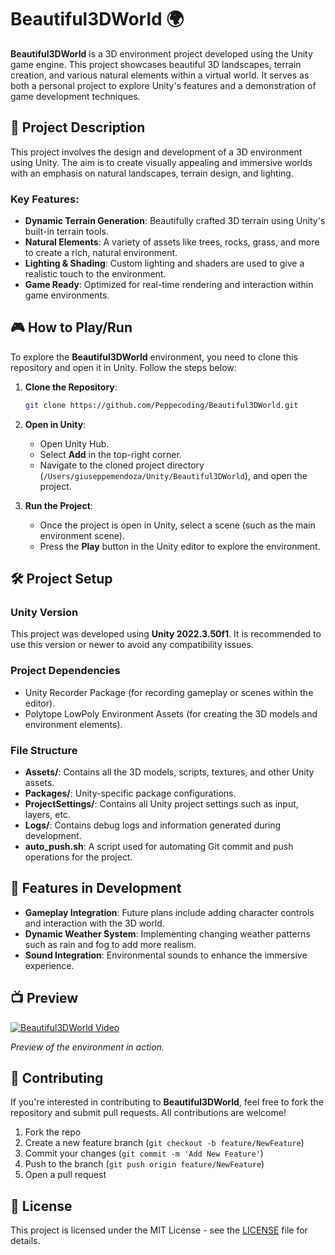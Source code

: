 
# Beautiful3DWorld 🌍

**Beautiful3DWorld** is a 3D environment project developed using the Unity game engine. This project showcases beautiful 3D landscapes, terrain creation, and various natural elements within a virtual world. It serves as both a personal project to explore Unity's features and a demonstration of game development techniques.

## 📜 Project Description

This project involves the design and development of a 3D environment using Unity. The aim is to create visually appealing and immersive worlds with an emphasis on natural landscapes, terrain design, and lighting.

### Key Features:
- **Dynamic Terrain Generation**: Beautifully crafted 3D terrain using Unity's built-in terrain tools.
- **Natural Elements**: A variety of assets like trees, rocks, grass, and more to create a rich, natural environment.
- **Lighting & Shading**: Custom lighting and shaders are used to give a realistic touch to the environment.
- **Game Ready**: Optimized for real-time rendering and interaction within game environments.
  
## 🎮 How to Play/Run

To explore the **Beautiful3DWorld** environment, you need to clone this repository and open it in Unity. Follow the steps below:

1. **Clone the Repository**:
   ```bash
   git clone https://github.com/Peppecoding/Beautiful3DWorld.git
   ```

2. **Open in Unity**:
   - Open Unity Hub.
   - Select **Add** in the top-right corner.
   - Navigate to the cloned project directory (`/Users/giuseppemendoza/Unity/Beautiful3DWorld`), and open the project.
   
3. **Run the Project**:
   - Once the project is open in Unity, select a scene (such as the main environment scene).
   - Press the **Play** button in the Unity editor to explore the environment.

## 🛠️ Project Setup

### Unity Version
This project was developed using **Unity 2022.3.50f1**. It is recommended to use this version or newer to avoid any compatibility issues.

### Project Dependencies
- Unity Recorder Package (for recording gameplay or scenes within the editor).
- Polytope LowPoly Environment Assets (for creating the 3D models and environment elements).

### File Structure
- **Assets/**: Contains all the 3D models, scripts, textures, and other Unity assets.
- **Packages/**: Unity-specific package configurations.
- **ProjectSettings/**: Contains all Unity project settings such as input, layers, etc.
- **Logs/**: Contains debug logs and information generated during development.
- **auto_push.sh**: A script used for automating Git commit and push operations for the project.

## 🌟 Features in Development
- **Gameplay Integration**: Future plans include adding character controls and interaction with the 3D world.
- **Dynamic Weather System**: Implementing changing weather patterns such as rain and fog to add more realism.
- **Sound Integration**: Environmental sounds to enhance the immersive experience.

## 📺 Preview

[![Beautiful3DWorld Video](https://www.youtube.com/watch?v=L0mMDwBvIoA)](https://www.youtube.com/watch?v=L0mMDwBvIoA)

*Preview of the environment in action.*

## 👥 Contributing

If you're interested in contributing to **Beautiful3DWorld**, feel free to fork the repository and submit pull requests. All contributions are welcome!

1. Fork the repo
2. Create a new feature branch (`git checkout -b feature/NewFeature`)
3. Commit your changes (`git commit -m 'Add New Feature'`)
4. Push to the branch (`git push origin feature/NewFeature`)
5. Open a pull request

## 📝 License

This project is licensed under the MIT License - see the [LICENSE](LICENSE) file for details.
